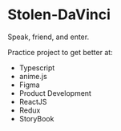 # Stolen-DaVinci
Speak, friend, and enter.


Practice project to get better at:
- Typescript
- anime.js
- Figma
- Product Development
- ReactJS
- Redux
- StoryBook
